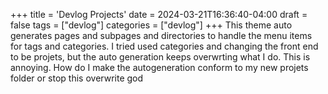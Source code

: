 +++
title = 'Devlog Projects'
date = 2024-03-21T16:36:40-04:00
draft = false
tags = ["devlog"]
categories = ["devlog"]
+++
This theme auto generates pages and subpages and directories to handle the menu items for tags and categories. I tried used categories and changing the front end to be projets, but the auto generation keeps overwrting what I do. This is annoying. How do I make the autogeneration conform to my new projets folder or stop this overwrite god


